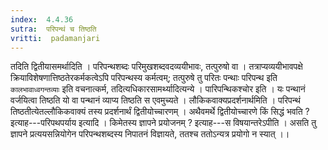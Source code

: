 ```yaml
---
index:  4.4.36
sutra:  परिपन्थं च तिष्ठति
vritti:  padamanjari
---
```


तदिति द्वितीयासमर्थादिति । परिपन्थशब्दः परिमुखशब्दवदव्ययीभावः, तत्पुरुषो वा । तत्राप्यव्ययीभावपक्षे क्रियाविशेषणात्तिष्ठतेरकर्मकत्वेऽपि परिपन्थस्य कर्मत्वम्; तत्पुरुषे तु परितः पन्थाः परिपन्थ इति `कालभावाध्वगन्तव्याः` इति वचनात्कर्म, तदित्यधिकारसामर्थ्यादित्यन्ये । पारिपन्थिकश्चोर इति । यः पन्थानं वर्जयित्वा तिष्ठति यो वा पन्थानं व्याप्य तिष्ठति स एवमुच्यते ।
लौकिकवाक्यप्रदर्शनार्थमिति । परिपन्थं तिष्ठतीत्येतल्लौकिकवाक्यं तस्य प्रदर्शनार्थं द्वितीयोच्चारणम् । अथैवमर्थे द्वितीयोच्चारणे किं सिद्धं भवति ? इत्याह---परिपथपर्याय इत्यादि । किमेतस्य ज्ञापने प्रयोजनम् ? इत्याह---स विषयान्तरेऽपीति । असति तु ज्ञापने प्रत्ययसन्नियोगेन परिपन्थशब्दस्य निपातनं विज्ञायते, ततश्च ततोऽन्यत्र प्रयोगो न स्यात् ।।
